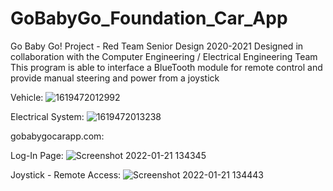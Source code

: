 # GoBabyGo_Foundation_Car_App
Go Baby Go! Project - Red Team Senior Design 2020-2021 Designed in collaboration with the Computer Engineering / Electrical Engineering Team This program is able to interface a BlueTooth module for remote control and provide manual steering and power from a joystick

Vehicle:
![1619472012992](https://user-images.githubusercontent.com/75232089/150583807-cb6b9848-b93e-4cf9-8eb5-1e8bc175b770.png)

Electrical System:
![1619472013238](https://user-images.githubusercontent.com/75232089/150583914-53562d0b-b776-4c79-8458-4e8239083e7d.png)

gobabygocarapp.com:

Log-In Page:
![Screenshot 2022-01-21 134345](https://user-images.githubusercontent.com/75232089/150583767-445f1a3b-f090-496e-8911-f97a80481fe3.png)

Joystick - Remote Access:
![Screenshot 2022-01-21 134443](https://user-images.githubusercontent.com/75232089/150583771-e1513142-d7ef-4062-b881-7d5fbb9d0f90.png)
